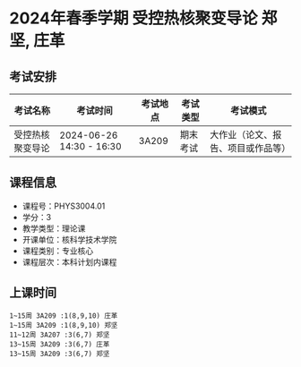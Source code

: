 # 2024年春季学期 受控热核聚变导论 郑坚, 庄革




## 考试安排

| 考试名称 | 考试时间 | 考试地点 | 考试类型 | 考试模式 |
| -------- | -------- | -------- | -------- | -------- |
| 受控热核聚变导论 | 2024-06-26 14:30 - 16:30 | 3A209 | 期末考试 | 大作业（论文、报告、项目或作品等） |





## 课程信息

- 课程号：PHYS3004.01
- 学分：3
- 教学类型：理论课
- 开课单位：核科学技术学院
- 课程类别：专业核心
- 课程层次：本科计划内课程

## 上课时间

```
1~15周 3A209 :1(8,9,10) 庄革
1~15周 3A209 :1(8,9,10) 郑坚
11~12周 3A207 :3(6,7) 郑坚
13~15周 3A209 :3(6,7) 庄革
13~15周 3A209 :3(6,7) 郑坚
```

